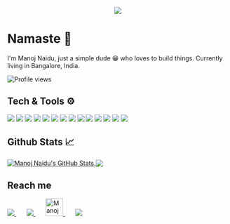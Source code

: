 <p align="center">
<a href="https://manojnaidu.now.sh" target="_blank">
<img src="https://res.cloudinary.com/practicaldev/image/fetch/s--CMm6uO7O--/c_fill,f_auto,fl_progressive,q_auto,h_300,w_500/https://dev-to-uploads.s3.amazonaws.com/uploads/user/profile_image/78926/4a75efb7-dbf1-46c1-be27-63ac8a58915c.png"/>
</a>
</p>	

# Namaste 🙏

I'm Manoj Naidu, just a simple dude 😁 who loves to build things. Currently living in Bangalore, India.

![Profile views](https://gpvc.arturio.dev/manojnaidu619)  

## Tech & Tools ⚙️

![](https://img.shields.io/badge/Ruby-firebrick?style=for-the-badge)  ![](https://img.shields.io/badge/Python-blue?style=for-the-badge)   ![](https://img.shields.io/badge/Rails-darkred?style=for-the-badge) ![](https://img.shields.io/badge/javascript-goldenrod?style=for-the-badge)  ![](https://img.shields.io/badge/nodeJS-green?style=for-the-badge) ![](https://img.shields.io/badge/react-deepskyblue?style=for-the-badge)  ![](https://img.shields.io/badge/mysql-blue?style=for-the-badge) ![](https://img.shields.io/badge/Postgres-dodgerblue?style=for-the-badge) ![](https://img.shields.io/badge/Redis-crimson?style=for-the-badge) ![](https://img.shields.io/badge/Github-black?style=for-the-badge) ![](https://img.shields.io/badge/Restapi-lightseagreen?style=for-the-badge) ![](https://img.shields.io/badge/unix-gray?style=for-the-badge)     ![](https://img.shields.io/badge/heroku-purple?style=for-the-badge) ![](https://img.shields.io/badge/aws-sandybrown?style=for-the-badge) 

## Github Stats 📈

<a href="https://github.com/manojnaidu619" target="_blank">
  <img align="center" src="https://github-readme-stats.vercel.app/api?username=manojnaidu619&show_icons=true&hide=issues&count_private=true&theme=dracula" alt="Manoj Naidu's GitHub Stats" />
</a>
<a href="https://github.com/manojnaidu619" target="_blank">
  <img align="center" src="https://github-readme-stats.vercel.app/api/top-langs/?username=manojnaidu619&hide=vue,css&title_color=ffffff&text_color=c9cacc&icon_color=2bbc8a&bg_color=282a36" />
</a>

## Reach me

<a href="mailto:manojnaidu619@gmail.com" target="_blank">
	<img src="https://img.icons8.com/fluent/48/000000/gmail.png"/>
</a> 
&nbsp&nbsp&nbsp&nbsp&nbsp
<a href="https://www.linkedin.com/in/manoj-kumar-d-b65394159/" target="_blank">
	<img src="https://img.icons8.com/color/48/000000/linkedin-2.png"/>
</a>
&nbsp&nbsp&nbsp&nbsp&nbsp
<a href="https://dev.to/manojnaidu619" target="_blank">
  <img src="https://d2fltix0v2e0sb.cloudfront.net/dev-badge.svg" alt="Manoj Naidu's DEV Profile" height="40" width="40">
</a>
&nbsp&nbsp&nbsp&nbsp&nbsp
<a href="https://manojnaidu.now.sh" target="_blank">
  <img src="https://img.icons8.com/fluent/40/000000/link.png"/>
</a>
